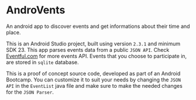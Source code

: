# AndroVents
An android app to discover events and get informations about their time and place.

This is an Android Studio project, built using version `2.3.1` and minimum SDK 23.
This app parses events data from a public `JSON API`. Check [Eventful.com](http://api.eventful.com/) for more events API.
Events that you choose to participate in, are stored in `sqlite` database.

This is a proof of concept source code, developed as part of an Android Bootcamp. You can customize it to suit your needs by changing the `JSON API` in the `EventList` java file and make sure to make the needed changes for the `JSON Parser`.
